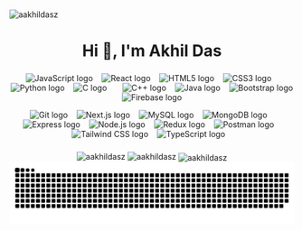 ###

<div>
  <p align="left">
    <img src="https://komarev.com/ghpvc/?username=aakhildasz&label=Profile%20views&color=0e75b6&style=flat" alt="aakhildasz" /> 
  </p>
  <h1 align="center">
    Hi 👋, I'm Akhil Das 
  </h1>
  
</div> 


###


<p align="center">
  <img src="https://cdn.jsdelivr.net/gh/devicons/devicon/icons/javascript/javascript-original.svg" height="40" alt="JavaScript logo" /> &nbsp;&nbsp;
  <img src="https://cdn.jsdelivr.net/gh/devicons/devicon/icons/react/react-original.svg" height="40" alt="React logo" /> &nbsp;&nbsp;
  <img src="https://cdn.jsdelivr.net/gh/devicons/devicon/icons/html5/html5-original.svg" height="40" alt="HTML5 logo" /> &nbsp;&nbsp;
  <img src="https://cdn.jsdelivr.net/gh/devicons/devicon/icons/css3/css3-original.svg" height="40" alt="CSS3 logo" /> &nbsp;&nbsp;
  <img src="https://cdn.jsdelivr.net/gh/devicons/devicon/icons/python/python-original.svg" height="40" alt="Python logo" /> &nbsp;&nbsp;
  <img src="https://cdn.jsdelivr.net/gh/devicons/devicon/icons/c/c-original.svg" height="40" alt="C logo" /> &nbsp;&nbsp; &nbsp;&nbsp;
  <img src="https://cdn.jsdelivr.net/gh/devicons/devicon/icons/cplusplus/cplusplus-original.svg" height="40" alt="C++ logo" /> &nbsp;&nbsp;
  <img src="https://cdn.jsdelivr.net/gh/devicons/devicon/icons/java/java-original.svg" height="40" alt="Java logo" /> &nbsp;&nbsp;
  <img src="https://cdn.jsdelivr.net/gh/devicons/devicon/icons/bootstrap/bootstrap-original.svg" height="40" alt="Bootstrap logo" /> &nbsp;&nbsp;
  <img src="https://cdn.jsdelivr.net/gh/devicons/devicon/icons/firebase/firebase-original.svg" height="40" alt="Firebase logo" /> &nbsp;&nbsp;

</p>

<p align="center">
  <img src="https://cdn.jsdelivr.net/gh/devicons/devicon/icons/git/git-original.svg" height="40" alt="Git logo" /> &nbsp;&nbsp;
  <img src="https://cdn.jsdelivr.net/gh/devicons/devicon/icons/nextjs/nextjs-original.svg" height="40" alt="Next.js logo" /> &nbsp;&nbsp;
  <img src="https://cdn.jsdelivr.net/gh/devicons/devicon/icons/mysql/mysql-original.svg" height="40" alt="MySQL logo" /> &nbsp;&nbsp;
  <img src="https://cdn.jsdelivr.net/gh/devicons/devicon/icons/mongodb/mongodb-original.svg" height="40" alt="MongoDB logo" /> &nbsp;&nbsp;
  <img src="https://cdn.jsdelivr.net/gh/devicons/devicon/icons/express/express-original.svg" height="40" alt="Express logo" /> &nbsp;&nbsp;
  <img src="https://cdn.jsdelivr.net/gh/devicons/devicon/icons/nodejs/nodejs-original.svg" height="40" alt="Node.js logo" /> &nbsp;&nbsp;
  <img src="https://cdn.jsdelivr.net/gh/devicons/devicon/icons/redux/redux-original.svg" height="40" alt="Redux logo" /> &nbsp;&nbsp;
  <img src="https://cdn.jsdelivr.net/gh/devicons/devicon/icons/postman/postman-original.svg" height="40" alt="Postman logo" /> &nbsp;&nbsp;
  <img src="https://www.vectorlogo.zone/logos/tailwindcss/tailwindcss-icon.svg" height="40" alt="Tailwind CSS logo" /> &nbsp;&nbsp;
  <img src="https://cdn.jsdelivr.net/gh/devicons/devicon/icons/typescript/typescript-original.svg" height="40" alt="TypeScript logo" /> &nbsp;&nbsp;
  
</p>

###


<div align="center" border="1" >
      <div align="center">
        <img src="https://github-readme-stats.vercel.app/api/top-langs?username=aakhildasz&show_icons=true&locale=en&layout=compact&theme=transparent&hide_border=true" alt="aakhildasz" height="150" />
        <img src="https://github-readme-stats.vercel.app/api?username=aakhildasz&show_icons=true&locale=en&theme=transparent&hide_border=true" alt="aakhildasz" height="150" />
        <img align="center" src="https://github-readme-streak-stats.herokuapp.com/?user=aakhildasz&theme=transparent&hide_border=true" alt="aakhildasz" width="635" />
      </div>
</div>






<div align="center">
  <img src="https://raw.githubusercontent.com/aakhildasz/aakhildasz/output/snake.svg" alt="Snake animation" />
</div>

